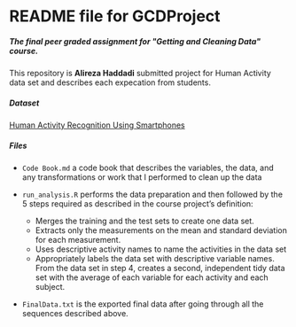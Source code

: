 # README file for GCDProject

##### The final peer graded assignment for **"Getting and Cleaning Data"** course. 

This repository is **Alireza Haddadi** submitted project for Human Activity data set and describes each expecation from students.

##### Dataset

[Human Activity Recognition Using Smartphones](https://d396qusza40orc.cloudfront.net/getdata%2Fprojectfiles%2FUCI%20HAR%20Dataset.zip)

##### Files

* `Code Book.md` a code book that describes the variables, the data, and any transformations or work that I performed to clean up the data

* `run_analysis.R` performs the data preparation and then followed by the 5 steps required as described in the course project’s definition:
  * Merges the training and the test sets to create one data set.
  * Extracts only the measurements on the mean and standard deviation for each measurement.
  * Uses descriptive activity names to name the activities in the data set
  * Appropriately labels the data set with descriptive variable names.
From the data set in step 4, creates a second, independent tidy data set with the average of each variable for each activity and each subject.

* `FinalData.txt` is the exported final data after going through all the sequences described above.
